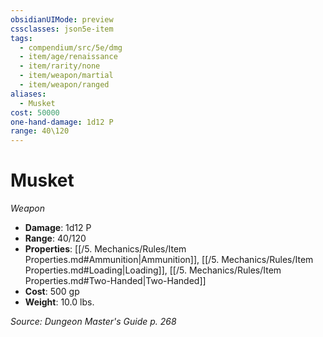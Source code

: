 ```yaml
---
obsidianUIMode: preview
cssclasses: json5e-item
tags:
  - compendium/src/5e/dmg
  - item/age/renaissance
  - item/rarity/none
  - item/weapon/martial
  - item/weapon/ranged
aliases:
  - Musket
cost: 50000
one-hand-damage: 1d12 P
range: 40\120
---
```

# Musket
*Weapon*  

- **Damage**: 1d12 P
- **Range**: 40/120
- **Properties**: [[/5. Mechanics/Rules/Item Properties.md#Ammunition\|Ammunition]], [[/5. Mechanics/Rules/Item Properties.md#Loading\|Loading]], [[/5. Mechanics/Rules/Item Properties.md#Two-Handed\|Two-Handed]]
- **Cost**: 500 gp
- **Weight**: 10.0 lbs.

*Source: Dungeon Master's Guide p. 268*
